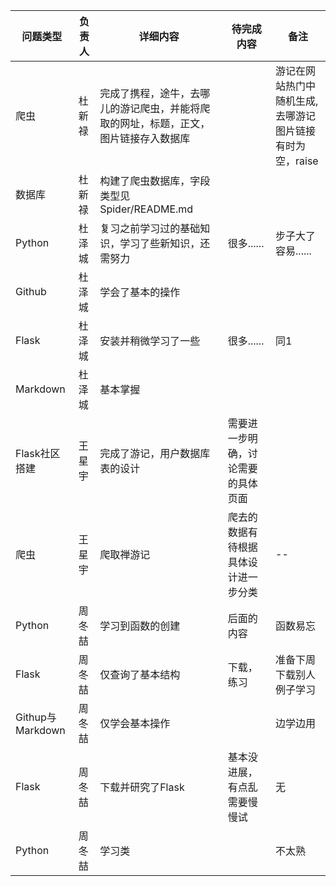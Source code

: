 |问题类型|负责人|详细内容|待完成内容|备注|
|----|---|----|-----|--|
|爬虫|杜新禄|完成了携程，途牛，去哪儿的游记爬虫，并能将爬取的网址，标题，正文，图片链接存入数据库||游记在网站热门中随机生成,去哪游记图片链接有时为空，raise|
|数据库|杜新禄|构建了爬虫数据库，字段类型见Spider/README.md|||
|Python|杜泽城|复习之前学习过的基础知识，学习了些新知识，还需努力|很多......|步子大了容易......|
|Github|杜泽城|学会了基本的操作|||
|Flask|杜泽城|安装并稍微学习了一些|很多......|同1|
|Markdown|杜泽城|基本掌握|||
|Flask社区搭建|王星宇|完成了游记，用户数据库表的设计|需要进一步明确，讨论需要的具体页面|||
|爬虫|王星宇|爬取禅游记|爬去的数据有待根据具体设计进一步分类|--|
|Python|周冬喆|学习到函数的创建|后面的内容|函数易忘|
|Flask|周冬喆|仅查询了基本结构|下载，练习|准备下周下载别人例子学习|
|Githup与Markdown|周冬喆|仅学会基本操作||边学边用|||
|Flask|周冬喆|下载并研究了Flask|基本没进展，有点乱需要慢慢试|无|
|Python|周冬喆|学习类||不太熟|
